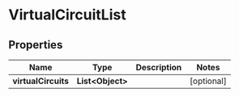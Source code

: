 
# VirtualCircuitList

## Properties
Name | Type | Description | Notes
------------ | ------------- | ------------- | -------------
**virtualCircuits** | **List&lt;Object&gt;** |  |  [optional]



